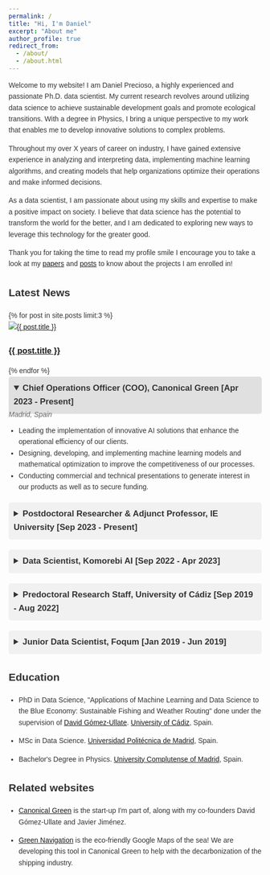 ```yaml
---
permalink: /
title: "Hi, I'm Daniel"
excerpt: "About me"
author_profile: true
redirect_from: 
  - /about/
  - /about.html
---
```


Welcome to my website! I am Daniel Precioso, a highly experienced and passionate Ph.D. data scientist. My current research revolves around utilizing data science to achieve sustainable development goals and promote ecological transitions. With a degree in Physics, I bring a unique perspective to my work that enables me to develop innovative solutions to complex problems.

Throughout my over <span id="yearsOfExperience">X</span> years of career on industry, I have gained extensive experience in analyzing and interpreting data, implementing machine learning algorithms, and creating models that help organizations optimize their operations and make informed decisions.

As a data scientist, I am passionate about using my skills and expertise to make a positive impact on society. I believe that data science has the potential to transform the world for the better, and I am dedicated to exploring new ways to leverage this technology for the greater good.

Thank you for taking the time to read my profile smile I encourage you to take a look at my [papers](https://danielprecioso.com/papers/) and [posts](https://danielprecioso.com/posts/) to know about the projects I am enrolled in!

<!-- Add this section to display the three latest news articles horizontally -->
<h2>Latest News</h2>
<div class="latest-news-container">
  {% for post in site.posts limit:3 %}
    <div class="news-item">
      <a href="{{ post.url }}">
        <img src="{{ post.featured_image }}" alt="{{ post.title }}" style="max-width: 100%; height: auto;">
        <h3>{{ post.title }}</h3>
      </a>
    </div>
  {% endfor %}
</div>

<!-- Experience -->
<!DOCTYPE html>
<html lang="en">
<head>
    <meta charset="UTF-8">
    <meta name="viewport" content="width=device-width, initial-scale=1.0">
    <title>Professional Experience</title>
    <style>
        body {
            font-family: Arial, sans-serif;
            line-height: 1.6;
            color: #333;
            margin: 20px;
        }
        details {
            margin-bottom: 20px;
        }
        summary {
            font-weight: bold;
            font-size: 1.2em;
            cursor: pointer;
            padding: 10px;
            background-color: #f1f1f1;
            border-radius: 5px;
        }
        details[open] summary {
            background-color: #e0e0e0;
        }
        p.location {
            font-style: italic;
            margin-top: -10px;
            margin-bottom: 10px;
            color: #666;
        }
        ul {
            margin: 0;
            padding-left: 20px;
        }
    </style>
</head>
<body>

<details open>
    <summary>Chief Operations Officer (COO), Canonical Green [Apr 2023 - Present]</summary>
    <p class="location">Madrid, Spain</p>
    <ul>
        <li>Leading the implementation of innovative AI solutions that enhance the operational efficiency of our clients.</li>
        <li>Designing, developing, and implementing machine learning models and mathematical optimization to improve the competitiveness of our processes.</li>
        <li>Conducting commercial and technical presentations to generate interest in our products as well as to secure funding.</li>
    </ul>
</details>

<details>
    <summary>Postdoctoral Researcher & Adjunct Professor, IE University [Sep 2023 - Present]</summary>
    <p class="location">Madrid and Segovia, Spain</p>
    <ul>
        <li>Professor for "Computer Programming I" (1st-year course) in the Bachelor's Degree in Applied Mathematics.</li>
        <li>Specialize in teaching students from the ground up.</li>
        <li>Create custom exercises tailored for mathematical applications.</li>
    </ul>
</details>

<details>
    <summary>Data Scientist, Komorebi AI [Sep 2022 - Apr 2023]</summary>
    <p class="location">Madrid, Spain</p>
    <ul>
        <li>Data cleaning, manipulation and visualization.</li>
        <li>Design, train and deployment of machine learning and deep learning models with scikit-learn, including GB and CNN.</li>
        <li>Development of a dashboard to guide industrial decision making with Streamlit.</li>
    </ul>
</details>

<details>
    <summary>Predoctoral Research Staff, University of Cádiz [Sep 2019 - Aug 2022]</summary>
    <p class="location">Cádiz, Spain</p>
    <ul>
        <li>Collaboration with various industrial partners to conduct cutting-edge research in healthcare, energy and blue economy.</li>
        <li>Presentation of research findings to both technical and non-technical audiences.</li>
        <li>Publication of research papers in peer-reviewed journals.</li>
    </ul>
</details>

<details>
    <summary>Junior Data Scientist, Foqum [Jan 2019 - Jun 2019]</summary>
    <p class="location">Madrid, Spain</p>
</details>

</body>
</html>


Education
----

- PhD in Data Science, "Applications of Machine Learning and Data Science to the Blue Economy: Sustainable Fishing and Weather Routing" done under the supervision of [David Gómez-Ullate](https://orcid.org/0000-0002-6890-6584). [University of Cádiz](https://www.uca.es/), Spain.

- MSc in Data Science. [Universidad Politécnica de Madrid](https://www.upm.es/), Spain.

- Bachelor's Degree in Physics. [University Complutense of Madrid](https://www.ucm.es/), Spain.

Related websites
----

- [Canonical Green](https://canonicalgreen.com) is the start-up I'm part of, along with my co-founders David Gómez-Ullate and Javier Jiménez.

- [Green Navigation](https://greenavigation.com) is the eco-friendly Google Maps of the sea! We are developing this tool in Canonical Green to help with the decarbonization of the shipping industry.

<!-- [GOAL](https://tic259.uca.es/) (Graphical Methods, Optimization, and Learning) is the research group at UCA I am currently member of. -->

<!-- [UCA Datalab](http://datalab.uca.es/) is a small all-in-one team from UCA - described as "the swiss knife of data science projects" - which I am very proud to be part of. I am also the admin their website! -->
